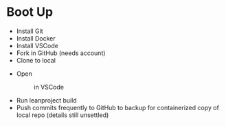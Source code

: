 # Boot Up

- Install Git
- Install Docker
- Install VSCode
- Fork <repo> in GitHub (needs account)
- Clone <fork> to local <dir>
- Open <dir> in VSCode
- Run leanproject build
- Push commits frequently to GitHub to backup for containerized copy of local repo (details still unsettled)
